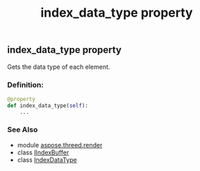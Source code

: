 ﻿---
title: index_data_type property
second_title: Aspose.3D for Python via .NET API References
description: 
type: docs
weight: 50
url: /python-net/aspose.threed.render/iindexbuffer/index_data_type/
is_root: false
---

## index_data_type property


Gets the data type of each element.
### Definition:
```python
@property
def index_data_type(self):
    ...
```

### See Also
* module [aspose.threed.render](../../)
* class [IIndexBuffer](/3d/python-net/aspose.threed.render/iindexbuffer)
* class [IndexDataType](/3d/python-net/aspose.threed.render/indexdatatype)
